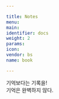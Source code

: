 ```yaml
---

title: Notes
menu:
main:
identifier: docs
weight: 2
params:
icon:
vendor: bs
name: book

---
```


기억보다는 기록을!\
기억은 완벽하지 않다.
